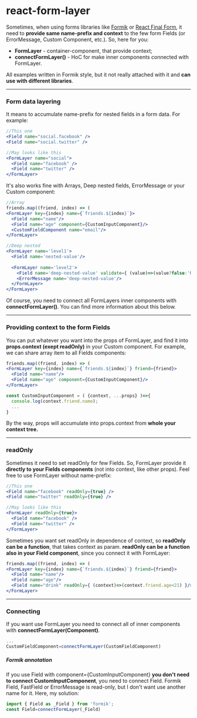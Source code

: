 # react-form-layer

Sometimes, when using forms libraries like [Formik](http://github.com/jaredpalmer/formik) or [React Final Form](https://github.com/final-form/react-final-form), it need to **provide same name-prefix and context** to the few form Fields (or ErrorMessage, Custom Component, etc.). So, here for you: 
* **FormLayer** - container-component, that provide context;
* **connectFormLayer()** - HoC for make inner components connected with FormLayer.

All examples written in Formik style, but it not really attached with it and **can use with different libraries**.
  
***
### Form data layering 
It means to accumulate name-prefix for nested fields in a form data. For example: 
```jsx
//This one
<Field name="social.facebook" />
<Field name="social.twitter" />

//May looks like this
<FormLayer name="social">
  <Field name="facebook" />
  <Field name="twitter" />
</FormLayer>
```
It's also works fine with Arrays, Deep nested fields, ErrorMessage or your Custom component:
```jsx
//Array
friends.map((friend, index) => (
<FormLayer key={index} name={`friends.${index}`}>
  <Field name="name"/>
  <Field name="age" component={CustomInputComponent}/>
  <CustomFieldComponent name="email"/>
</FormLayer>

//Deep nested
<FormLayer name='level1'>
  <Field name='nested-value'/>
  
  <FormLayer name='level2'>
    <Field name='deep-nested-value' validate={ (value)=>(value?false:'Required!') }/>
    <ErrorMessage name='deep-nested-value'/>
  </FormLayer>
</FormLayer>
```
Of course, you need to connect all FormLayers inner components with **connectFormLayer()**. You can find more information about this below.

***
### Providing context to the form Fields
You can put whatever you want into the props of FormLayer, and find it into **props.context (exept readOnly)** in your Custom component. For example, we can share array item to all Fields components:
```jsx
friends.map((friend, index) => (
<FormLayer key={index} name={`friends.${index}`} friend={friend}>
  <Field name="name"/>
  <Field name="age" component={CustomInputComponent}/>
</FormLayer>

const CustomInputComponent = ( {context, ...props} )=>{
  console.log(context.friend.name);
  ...
}

```
By the way, props will accumulate into props.context from **whole your context tree.**

***
### readOnly
Sometimes it need to set readOnly for few Fields. So, FormLayer provide it **directly to your Fields components** (not into context, like other props). Feel free to use FormLayer without name-prefix:
```jsx
//This one
<Field name="facebook" readOnly={true} />
<Field name="twitter" readOnly={true} />

//May looks like this
<FormLayer readOnly={true}>
  <Field name="facebook" />
  <Field name="twitter" />
</FormLayer>
```
Sometimes you want set readOnly in dependence of context, so **readOnly can be a function**, that takes context as param. **readOnly can be a function also in your Field component**, since you connect it with FormLayer:  
```jsx
friends.map((friend, index) => (
<FormLayer key={index} name={`friends.${index}`} friend={friend}>
  <Field name="name"/>
  <Field name="age"/>
  <Field name="drink" readOnly={ (context)=>(context.friend.age<21) }/>
</FormLayer>
```

***
### Connecting
If you want use FormLayer you need to connect all of inner components with **connectFormLayer(Component)**.  
```javascript
...
CustomFieldComponent=connectFormLayer(CustomFieldComponent)
```
##### Formik annotation
If you use Field with component={CustomInputComponent} **you don't need to connect CustomInputComponent**, you need to connect Field. Formik Field, FastField or ErrorMessage is read-only, but I don't want use another name for it. Here, my solution:
```javascript
import { Field as _Field } from 'formik';
const Field=connectFormLayer(_Field)
```

